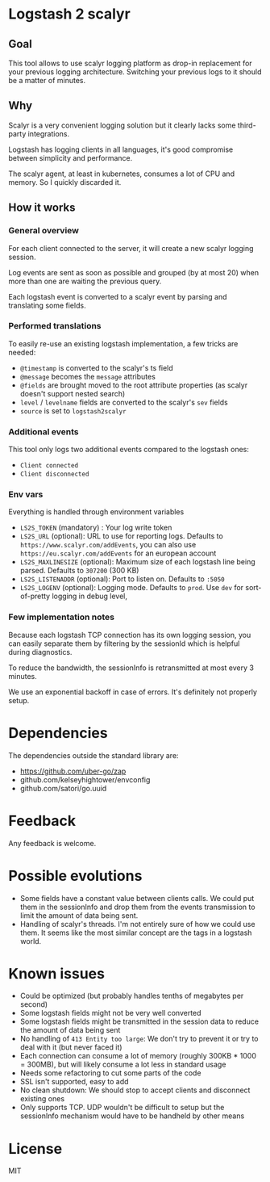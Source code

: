 # Logstash 2 scalyr

## Goal
This tool allows to use scalyr logging platform as drop-in replacement for your previous logging architecture. 
Switching your previous logs to it should be a matter of minutes.

## Why
Scalyr is a very convenient logging solution but it clearly lacks some third-party integrations.

Logstash has logging clients in all languages, it's good compromise between simplicity and performance.

The scalyr agent, at least in kubernetes, consumes a lot of CPU and memory. So I quickly discarded it.

## How it works

### General overview
For each client connected to the server, it will create a new scalyr logging session.

Log events are sent as soon as possible and grouped (by at most 20) when more than one are waiting the previous query.

Each logstash event is converted to a scalyr event by parsing and translating some fields.

### Performed translations
To easily re-use an existing logstash implementation, a few tricks are needed:
 
- `@timestamp` is converted to the scalyr's ts field
- `@message` becomes the `message` attributes
- `@fields` are brought moved to the root attribute properties (as scalyr doesn't support nested search)
- `level` / `levelname` fields are converted to the scalyr's `sev` fields
- `source` is set to `logstash2scalyr`

### Additional events
This tool only logs two additional events compared to the logstash ones:
- `Client connected`
- `Client disconnected`

### Env vars
Everything is handled through environment variables

- `LS2S_TOKEN` (mandatory) : Your log write token
- `LS2S_URL` (optional): URL to use for reporting logs. Defaults to `https://www.scalyr.com/addEvents`, you can also use `https://eu.scalyr.com/addEvents` for an european account
- `LS2S_MAXLINESIZE` (optional): Maximum size of each logstash line being parsed. Defaults to `307200` (300 KB)
- `LS2S_LISTENADDR` (optional): Port to listen on. Defaults to `:5050`
- `LS2S_LOGENV` (optional): Logging mode. Defaults to `prod`. Use `dev` for sort-of-pretty logging in debug level,

### Few implementation notes
Because each logstash TCP connection has its own logging session, you can easily separate them by filtering by the 
sessionId which is helpful during diagnostics.

To reduce the bandwidth, the sessionInfo is retransmitted at most every 3 minutes.

We use an exponential backoff in case of errors. It's definitely not properly setup.

# Dependencies
The dependencies outside the standard library are:
- https://github.com/uber-go/zap
- github.com/kelseyhightower/envconfig
- github.com/satori/go.uuid

# Feedback
Any feedback is welcome.

# Possible evolutions
- Some fields have a constant value between clients calls. We could put them in the sessionInfo and drop them from the
events transmission to limit the amount of data being sent.
- Handling of scalyr's threads. I'm not entirely sure of how we could use them. It seems like the most similar concept
are the tags in a logstash world.

# Known issues
- Could be optimized (but probably handles tenths of megabytes per second)
- Some logstash fields might not be very well converted
- Some logstash fields might be transmitted in the session data to reduce the amount of data being sent
- No handling of `413 Entity too large`: We don't try to prevent it or try to deal with it (but never faced it)
- Each connection can consume a lot of memory (roughly 300KB * 1000 = 300MB), but will likely consume a lot less in standard usage
- Needs some refactoring to cut some parts of the code
- SSL isn't supported, easy to add
- No clean shutdown: We should stop to accept clients and disconnect existing ones
- Only supports TCP. UDP wouldn't be difficult to setup but the sessionInfo mechanism would have to be handheld by other means

# License
MIT
